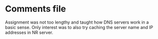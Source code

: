 # Comments file
Assignment was not too lengthy and taught how DNS servers work in a basic sense.
Only interest was to also try caching the server name and IP addresses in NR server.
